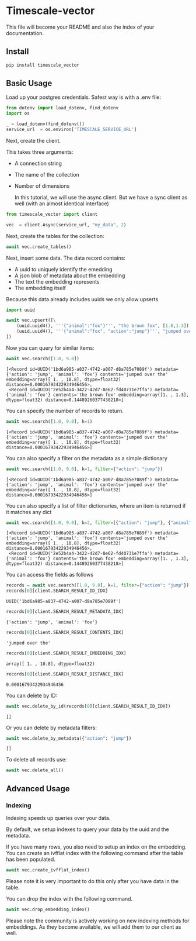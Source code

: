 # Timescale-vector

<!-- WARNING: THIS FILE WAS AUTOGENERATED! DO NOT EDIT! -->

This file will become your README and also the index of your
documentation.

## Install

``` sh
pip install timescale_vector
```

## Basic Usage

Load up your postgres credentials. Safest way is with a .env file:

``` python
from dotenv import load_dotenv, find_dotenv
import os
```

``` python
_ = load_dotenv(find_dotenv()) 
service_url  = os.environ['TIMESCALE_SERVICE_URL']
```

Next, create the client.

This takes three arguments:

- A connection string

- The name of the collection

- Number of dimensions

  In this tutorial, we will use the async client. But we have a sync
  client as well (with an almost identical interface)

``` python
from timescale_vector import client
```

``` python
vec  = client.Async(service_url, "my_data", 2)
```

Next, create the tables for the collection:

``` python
await vec.create_tables()
```

Next, insert some data. The data record contains:

- A uuid to uniquely identify the emedding
- A json blob of metadata about the embedding
- The text the embedding represents
- The embedding itself

Because this data already includes uuids we only allow upserts

``` python
import uuid
```

``` python
await vec.upsert([\
    (uuid.uuid4(), '''{"animal":"fox"}''', "the brown fox", [1.0,1.3]),\
    (uuid.uuid4(), '''{"animal":"fox", "action":"jump"}''', "jumped over the", [1.0,10.8]),\
])
```

Now you can query for similar items:

``` python
await vec.search([1.0, 9.0])
```

    [<Record id=UUID('1bd6a985-a837-4742-a007-d8a785e7089f') metadata={'action': 'jump', 'animal': 'fox'} contents='jumped over the' embedding=array([ 1. , 10.8], dtype=float32) distance=0.00016793422934946456>,
     <Record id=UUID('2e52b4a4-3422-42d7-8e62-fd40731e7ffa') metadata={'animal': 'fox'} contents='the brown fox' embedding=array([1. , 1.3], dtype=float32) distance=0.14489260377438218>]

You can specify the number of records to return.

``` python
await vec.search([1.0, 9.0], k=1)
```

    [<Record id=UUID('1bd6a985-a837-4742-a007-d8a785e7089f') metadata={'action': 'jump', 'animal': 'fox'} contents='jumped over the' embedding=array([ 1. , 10.8], dtype=float32) distance=0.00016793422934946456>]

You can also specify a filter on the metadata as a simple dictionary

``` python
await vec.search([1.0, 9.0], k=1, filter={"action": "jump"})
```

    [<Record id=UUID('1bd6a985-a837-4742-a007-d8a785e7089f') metadata={'action': 'jump', 'animal': 'fox'} contents='jumped over the' embedding=array([ 1. , 10.8], dtype=float32) distance=0.00016793422934946456>]

You can also specify a list of filter dictionaries, where an item is
returned if it matches any dict

``` python
await vec.search([1.0, 9.0], k=2, filter=[{"action": "jump"}, {"animal": "fox"}])
```

    [<Record id=UUID('1bd6a985-a837-4742-a007-d8a785e7089f') metadata={'action': 'jump', 'animal': 'fox'} contents='jumped over the' embedding=array([ 1. , 10.8], dtype=float32) distance=0.00016793422934946456>,
     <Record id=UUID('2e52b4a4-3422-42d7-8e62-fd40731e7ffa') metadata={'animal': 'fox'} contents='the brown fox' embedding=array([1. , 1.3], dtype=float32) distance=0.14489260377438218>]

You can access the fields as follows

``` python
records = await vec.search([1.0, 9.0], k=1, filter={"action": "jump"})
records[0][client.SEARCH_RESULT_ID_IDX]
```

    UUID('1bd6a985-a837-4742-a007-d8a785e7089f')

``` python
records[0][client.SEARCH_RESULT_METADATA_IDX]
```

    {'action': 'jump', 'animal': 'fox'}

``` python
records[0][client.SEARCH_RESULT_CONTENTS_IDX]
```

    'jumped over the'

``` python
records[0][client.SEARCH_RESULT_EMBEDDING_IDX]
```

    array([ 1. , 10.8], dtype=float32)

``` python
records[0][client.SEARCH_RESULT_DISTANCE_IDX]
```

    0.00016793422934946456

You can delete by ID:

``` python
await vec.delete_by_id(records[0][client.SEARCH_RESULT_ID_IDX])
```

    []

Or you can delete by metadata filters:

``` python
await vec.delete_by_metadata({"action": "jump"})
```

    []

To delete all records use:

``` python
await vec.delete_all()
```

## Advanced Usage

### Indexing

Indexing speeds up queries over your data.

By default, we setup indexes to query your data by the uuid and the
metadata.

If you have many rows, you also need to setup an index on the embedding.
You can create an ivfflat index with the following command after the
table has been populated.

``` python
await vec.create_ivfflat_index()
```

Please note it is very important to do this only after you have data in
the table.

You can drop the index with the following command.

``` python
await vec.drop_embedding_index()
```

Please note the community is actively working on new indexing methods
for embeddings. As they become available, we will add them to our client
as well.
